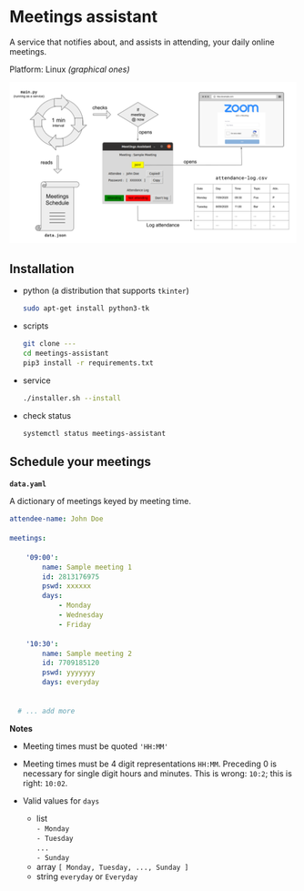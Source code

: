 # Meetings assistant

A service that notifies about, and assists in attending, your daily online meetings.

Platform: Linux _(graphical ones)_

![Overview](images/overview.svg)

## Installation

- python (a distribution that supports `tkinter`)

  ```bash
  sudo apt-get install python3-tk
  ```

- scripts

  ```bash
  git clone ---
  cd meetings-assistant
  pip3 install -r requirements.txt
  ```

- service

  ```bash
  ./installer.sh --install
  ```

- check status

  ```bash
  systemctl status meetings-assistant
  ```

## Schedule your meetings

**`data.yaml`**

A dictionary of meetings keyed by meeting time.

```yaml
attendee-name: John Doe

meetings:

    '09:00':
        name: Sample meeting 1
        id: 2813176975
        pswd: xxxxxx
        days:
            - Monday
            - Wednesday
            - Friday

    '10:30':
        name: Sample meeting 2
        id: 7709185120
        pswd: yyyyyyy
        days: everyday


  # ... add more
```

**Notes**

- Meeting times must be quoted `'HH:MM'`

- Meeting times must be 4 digit representations `HH:MM`.
  Preceding 0 is necessary for single digit hours and minutes. This is wrong: `10:2`; this is right: `10:02`.
  
- Valid values for `days`
  - list<br>
    `- Monday`<br>
    `- Tuesday`<br>
    `...`<br>
    `- Sunday`<br>
  - array
    `[ Monday, Tuesday, ..., Sunday ]`
  - string
    `everyday` or `Everyday`
